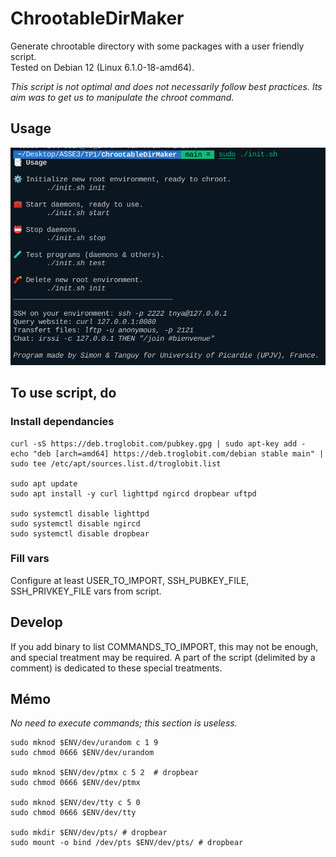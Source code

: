 # ChrootableDirMaker

Generate chrootable directory with some packages with a user friendly script.  
Tested on Debian 12 (Linux 6.1.0-18-amd64).

*This script is not optimal and does not necessarily follow best practices. Its aim was to get us to manipulate the chroot command.*

## Usage

![Script usage](./usage.png)

## To use script, do

### Install dependancies

```shell
curl -sS https://deb.troglobit.com/pubkey.gpg | sudo apt-key add -
echo "deb [arch=amd64] https://deb.troglobit.com/debian stable main" | sudo tee /etc/apt/sources.list.d/troglobit.list

sudo apt update
sudo apt install -y curl lighttpd ngircd dropbear uftpd

sudo systemctl disable lighttpd
sudo systemctl disable ngircd
sudo systemctl disable dropbear
```

### Fill vars

Configure at least USER_TO_IMPORT, SSH_PUBKEY_FILE, SSH_PRIVKEY_FILE vars from script.

## Develop

If you add binary to list COMMANDS_TO_IMPORT, this may not be enough, and special treatment may be required. A part of the script (delimited by a comment) is dedicated to these special treatments.

## Mémo

*No need to execute commands; this section is useless.*

```shell
sudo mknod $ENV/dev/urandom c 1 9
sudo chmod 0666 $ENV/dev/urandom

sudo mknod $ENV/dev/ptmx c 5 2  # dropbear
sudo chmod 0666 $ENV/dev/ptmx

sudo mknod $ENV/dev/tty c 5 0
sudo chmod 0666 $ENV/dev/tty

sudo mkdir $ENV/dev/pts/ # dropbear
sudo mount -o bind /dev/pts $ENV/dev/pts/ # dropbear
```
